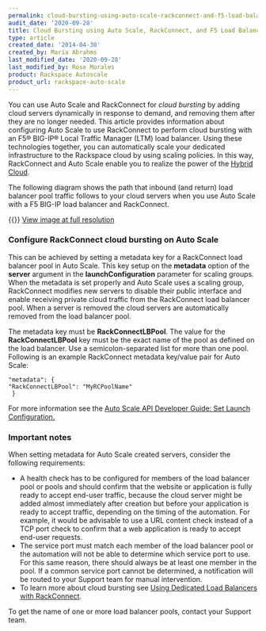 ```yaml
---
permalink: cloud-bursting-using-auto-scale-rackconnect-and-f5-load-balancers/
audit_date: '2020-09-28'
title: Cloud Bursting using Auto Scale, RackConnect, and F5 Load Balancers
type: article
created_date: '2014-04-30'
created_by: Maria Abrahms
last_modified_date: '2020-09-28'
last_modified_by: Rose Morales
product: Rackspace Autoscale
product_url: rackspace-auto-scale
---
```


You can use Auto Scale and RackConnect for *cloud bursting* by adding cloud
servers dynamically in response to demand, and removing them after they are no
longer needed. This article provides information about configuring Auto Scale to
use RackConnect to perform cloud bursting with an F5&reg; BIG-IP&reg; Local
Traffic Manager (LTM) load balancer. Using these technologies together, you can
automatically scale your dedicated infrastructure to the Rackspace cloud by
using scaling policies. In this way, RackConnect and Auto Scale enable you to
realize the power of the [Hybrid
Cloud](https://www.rackspace.com/cloud/hybrid/).

The following diagram shows the path that inbound (and return) load balancer
pool traffic follows to your cloud servers when you use Auto Scale with a F5
BIG-IP load balancer and RackConnect.

{{<image src="F5_AS-5-13-14B1D.jpg" alt="" title="">}}
[View image at full
resolution](https://8026b2e3760e2433679c-fffceaebb8c6ee053c935e8915a3fbe7.ssl.cf2.rackcdn.com/field/image/F5_AS-5-13-14%5B1%5D.jpg)

### Configure RackConnect cloud bursting on Auto Scale

This can be achieved by setting a metadata key for a RackConnect load balancer
pool in Auto Scale. This key setup on the **metadata** option of the **server**
argument in the **launchConfiguration** parameter for scaling groups. When the
metadata is set properly and Auto Scale uses a scaling group, RackConnect
modifies new servers to disable their public interface and enable receiving
private cloud traffic from the RackConnect load balancer pool. When a server is
removed the cloud servers are automatically removed from the load balancer pool.

The metadata key must be **RackConnectLBPool**. The value for the
**RackConnectLBPool** key must be the exact name of the pool as defined on the
load balancer. Use a semicolon-separated list for more than one pool.  Following
is an example RackConnect metadata key/value pair for Auto Scale:

    "metadata": {
    "RackConnectLBPool": "MyRCPoolName"
     }

For more information see the [Auto Scale API Developer Guide: Set Launch
Configuration.](https://docs.rackspace.com/docs/autoscale/v1/developer-guide/#document-api-operations/configurations)

### Important notes

When setting metadata for Auto Scale created servers, consider the following
requirements:

- A health check has to be configured for members of the load balancer pool or
    pools and should confirm that the website or application is fully ready to
    accept end-user traffic, because the cloud server might be added almost
    immediately after creation but before your application is ready to accept
    traffic, depending on the timing of the automation. For example, it would be
    advisable to use a URL content check instead of a TCP port check to confirm
    that a web application is ready to accept end-user requests.
- The service port must match each member of the load balancer pool or the
    automation will not be able to determine which service port to use. For this
    same reason, there should always be at least one member in the pool. If a
    common service port cannot be determined, a notification will be routed to
    your Support team for manual intervention.
- To learn more about cloud bursting see [Using Dedicated Load Balancers with
    RackConnect](/support/how-to/using-dedicated-load-balancers-with-rackconnect-v20).

To get the name of one or more load balancer pools, contact your Support team.
